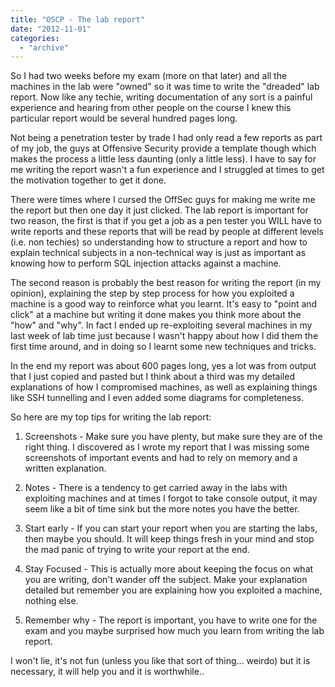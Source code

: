 ```yaml
---
title: "OSCP - The lab report"
date: "2012-11-01"
categories: 
  - "archive"
---
```


So I had two weeks before my exam (more on that later) and all the machines in the lab were "owned" so it was time to write the "dreaded" lab report. Now like any techie, writing documentation of any sort is a painful experience and hearing from other people on the course I knew this particular report would be several hundred pages long.

Not being a penetration tester by trade I had only read a few reports as part of my job, the guys at Offensive Security provide a template though which makes the process a little less daunting (only a little less). I have to say for me writing the report wasn't a fun experience and I struggled at times to get the motivation together to get it done.

There were times where I cursed the OffSec guys for making me write me the report but then one day it just clicked. The lab report is important for two reason, the first is that if you get a job as a pen tester you WILL have to write reports and these reports that will be read by people at different levels (i.e. non techies) so understanding how to structure a report and how to explain technical subjects in a non-technical way is just as important as knowing how to perform SQL injection attacks against a machine.

The second reason is probably the best reason for writing the report (in my opinion), explaining the step by step process for how you exploited a machine is a good way to reinforce what you learnt. It's easy to "point and click" at a machine but writing it done makes you think more about the "how" and "why". In fact I ended up re-exploiting several machines in my last week of lab time just because I wasn't happy about how I did them the first time around, and in doing so I learnt some new techniques and tricks.

In the end my report was about 600 pages long, yes a lot was from output that I just copied and pasted but I think about a third was my detailed explanations of how I compromised machines, as well as explaining things like SSH tunnelling and I even added some diagrams for completeness.

So here are my top tips for writing the lab report:

1. Screenshots - Make sure you have plenty, but make sure they are of the right thing. I discovered as I wrote my report that I was missing some screenshots of important events and had to rely on memory and a written explanation.
    
2. Notes - There is a tendency to get carried away in the labs with exploiting machines and at times I forgot to take console output, it may seem like a bit of time sink but the more notes you have the better.
    
3. Start early - If you can start your report when you are starting the labs, then maybe you should. It will keep things fresh in your mind and stop the mad panic of trying to write your report at the end.
    
4. Stay Focused - This is actually more about keeping the focus on what you are writing, don't wander off the subject. Make your explanation detailed but remember you are explaining how you exploited a machine, nothing else.
    
5. Remember why - The report is important, you have to write one for the exam and you maybe surprised how much you learn from writing the lab report.
    

I won't lie, it's not fun (unless you like that sort of thing... weirdo) but it is necessary, it will help you and it is worthwhile..

